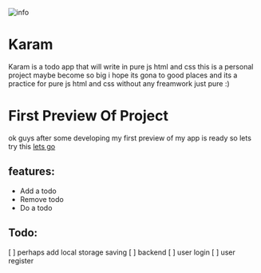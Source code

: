 ![info](https://github.com/shervindadashzade/karam/blob/master/docs/info.jpg)
# Karam 
Karam is a todo app that will write in pure js html and css this is a personal project maybe become so big i hope its gona to good places and its a practice for pure js html and css without any freamwork just pure :)

# First Preview Of Project
ok guys after some developing my first preview of my app is ready so lets try this
[lets go](https://shervindadashzade.github.io/karam/)
## features:
* Add a todo
* Remove todo
* Do a todo
## Todo:
 [ ] perhaps add local storage saving
 [ ] backend
 [ ] user login
 [ ] user register

